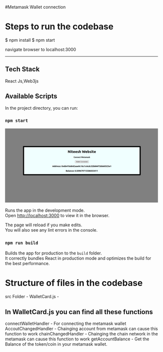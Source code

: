 #Metamask Wallet connection
# Steps to run the codebase 

$ npm install
$ npm start

navigate browser to localhost:3000

-----------------------------
## Tech Stack

React Js,Web3js 

## Available Scripts

In the project directory, you can run:

### `npm start`


![Metamask connect](Metamaskconnect.png)

Runs the app in the development mode.\
Open [http://localhost:3000](http://localhost:3000) to view it in the browser.

The page will reload if you make edits.\
You will also see any lint errors in the console.

### `npm run build`

Builds the app for production to the `build` folder.\
It correctly bundles React in production mode and optimizes the build for the best performance.

# Structure of files in the codebase

src Folder -
    WalletCard.js - 
## In WalletCard.js you can find all these functions

connectWalletHandler - For connecting the metamask wallet
AccoutChangedHandler - Chainging account from metamask can cause this function to work
chainChangedHandler - Chainging the chain network in the metamask can cause this function to work
getAccountBalance - Get the Balance of the token/coin in your metamask wallet. 

